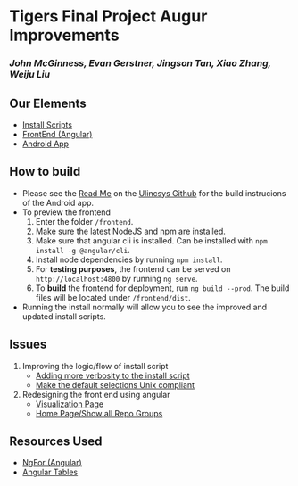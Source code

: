 # Tigers Final Project Augur Improvements
### *John McGinness, Evan Gerstner, Jingson Tan, Xiao Zhang, Weiju Liu*

## Our Elements
- [Install Scripts](https://github.com/JasonJOCKKY/augur-Tiger/tree/master/scripts)
- [FrontEnd (Angular)](https://github.com/JasonJOCKKY/augur-Tiger/tree/master/frontend)
- [Android App](https://github.com/Ulincsys/Augur-View)

## How to build
- Please see the [Read Me](https://github.com/Ulincsys/Augur-View/blob/master/README.md) on the [Ulincsys Github](https://github.com/Ulincsys/Augur-View) for the build instrucions of the Android app.
- To preview the frontend
   1. Enter the folder `/frontend`.
   2. Make sure the latest NodeJS and npm are installed.
   3. Make sure that angular cli is installed.  Can be installed with `npm install -g @angular/cli`.
   4. Install node dependencies by running `npm install`.
   5. For **testing purposes**, the frontend can be served on `http://localhost:4800` by running `ng serve`.
   6. To **build** the frontend for deployment, run `ng build --prod`. The build files will be located under `/frontend/dist`.
- Running the install normally will allow you to see the improved and updated install scripts.

## Issues
1. Improving the logic/flow of install script
   * [Adding more verbosity to the install script](https://github.com/JasonJOCKKY/augur-Tiger/issues/4)
   * [Make the default selections Unix compliant](https://github.com/JasonJOCKKY/augur-Tiger/issues/5)
2. Redesigning the front end using angular
   * [Visualization Page](https://github.com/JasonJOCKKY/augur-Tiger/issues/3)
   * [Home Page/Show all Repo Groups](https://github.com/JasonJOCKKY/augur-Tiger/issues/9)
  
## Resources Used
- [NgFor (Angular)](https://angular.io/api/common/NgForOf)
- [Angular Tables](https://material.angular.io/components/table/overview)
 
  
